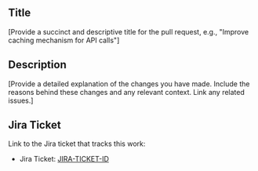 ## Title
[Provide a succinct and descriptive title for the pull request, e.g., "Improve caching mechanism for API calls"]

## Description
[Provide a detailed explanation of the changes you have made. Include the reasons behind these changes and any relevant context. Link any related issues.]

## Jira Ticket

Link to the Jira ticket that tracks this work:

- Jira Ticket: [JIRA-TICKET-ID](https://your-jira-link)